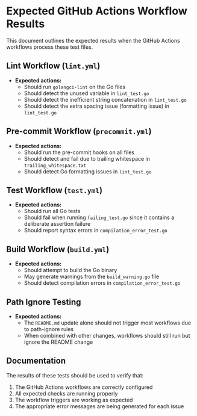 # Expected GitHub Actions Workflow Results

This document outlines the expected results when the GitHub Actions workflows process these test files.

## Lint Workflow (`lint.yml`)

- **Expected actions:**
  - Should run `golangci-lint` on the Go files
  - Should detect the unused variable in `lint_test.go`
  - Should detect the inefficient string concatenation in `lint_test.go`
  - Should detect the extra spacing issue (formatting issue) in `lint_test.go`

## Pre-commit Workflow (`precommit.yml`)

- **Expected actions:**
  - Should run the pre-commit hooks on all files
  - Should detect and fail due to trailing whitespace in `trailing_whitespace.txt`
  - Should detect Go formatting issues in `lint_test.go`

## Test Workflow (`test.yml`)

- **Expected actions:**
  - Should run all Go tests
  - Should fail when running `failing_test.go` since it contains a deliberate assertion failure
  - Should report syntax errors in `compilation_error_test.go`

## Build Workflow (`build.yml`)

- **Expected actions:**
  - Should attempt to build the Go binary
  - May generate warnings from the `build_warning.go` file
  - Should detect compilation errors in `compilation_error_test.go`

## Path Ignore Testing

- **Expected actions:**
  - The `README.md` update alone should not trigger most workflows due to path-ignore rules
  - When combined with other changes, workflows should still run but ignore the README change

## Documentation

The results of these tests should be used to verify that:
1. The GitHub Actions workflows are correctly configured
2. All expected checks are running properly
3. The workflow triggers are working as expected
4. The appropriate error messages are being generated for each issue